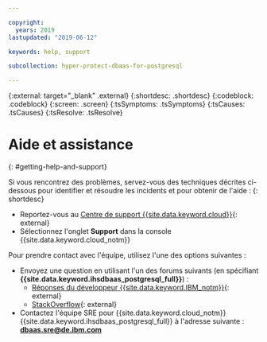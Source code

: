 ```yaml
---

copyright:
  years: 2019
lastupdated: "2019-06-12"

keywords: help, support

subcollection: hyper-protect-dbaas-for-postgresql

---
```

{:external: target="_blank" .external}
{:shortdesc: .shortdesc}
{:codeblock: .codeblock}
{:screen: .screen}
{:tsSymptoms: .tsSymptoms}
{:tsCauses: .tsCauses}
{:tsResolve: .tsResolve}


# Aide et assistance
{: #getting-help-and-support}

Si vous rencontrez des problèmes, servez-vous des techniques décrites ci-dessous pour identifier et résoudre les incidents et pour obtenir de l'aide :
{: shortdesc}

* Reportez-vous au [Centre de support {{site.data.keyword.cloud}}](https://cloud.ibm.com/unifiedsupport/supportcenter){: external}
* Sélectionnez l'onglet **Support** dans la console {{site.data.keyword.cloud_notm}} 

Pour prendre contact avec l'équipe, utilisez l'une des options suivantes :

* Envoyez une question en utilisant l'un des forums suivants (en spécifiant **{{site.data.keyword.ihsdbaas_postgresql_full}}**) :
  * [Réponses du développeur {{site.data.keyword.IBM_notm}}](https://developer.ibm.com/answers/index.html){: external}
  * [StackOverflow](https://stackoverflow.com/){: external}
* Contactez l'équipe SRE pour {{site.data.keyword.cloud_notm}} {{site.data.keyword.ihsdbaas_postgresql_full}} à l'adresse suivante : **dbaas.sre@de.ibm.com**   	
